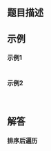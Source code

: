 # 

## 题目描述

## 示例
<!-- tabs:start -->
#### **示例1**
```

```
#### **示例2**
```

```
<!-- tabs:end -->
```

```
## 解答

<!-- tabs:start -->

#### **排序后遍历**
```java

```
<!-- tabs:end -->
